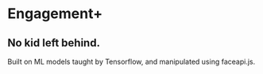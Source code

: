 # Engagement+
## No kid left behind.

Built on ML models taught by Tensorflow, and manipulated using faceapi.js.